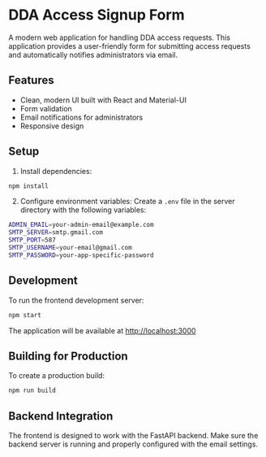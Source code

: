 # DDA Access Signup Form

A modern web application for handling DDA access requests. This application provides a user-friendly form for submitting access requests and automatically notifies administrators via email.

## Features

- Clean, modern UI built with React and Material-UI
- Form validation
- Email notifications for administrators
- Responsive design

## Setup

1. Install dependencies:

```bash
npm install
```

2. Configure environment variables:
Create a `.env` file in the server directory with the following variables:

```bash
ADMIN_EMAIL=your-admin-email@example.com
SMTP_SERVER=smtp.gmail.com
SMTP_PORT=587
SMTP_USERNAME=your-email@gmail.com
SMTP_PASSWORD=your-app-specific-password
```

## Development

To run the frontend development server:

```bash
npm start
```

The application will be available at <http://localhost:3000>

## Building for Production

To create a production build:

```bash
npm run build
```

## Backend Integration

The frontend is designed to work with the FastAPI backend. Make sure the backend server is running and properly configured with the email settings.
